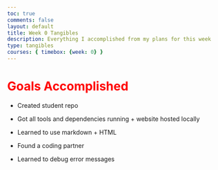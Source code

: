 ```yaml
---
toc: true
comments: false
layout: default
title: Week 0 Tangibles
description: Everything I accomplished from my plans for this week
type: tangibles
courses: { timebox: {week: 0} }
---
```


# <span style="color: red;">Goals Accomplished</span>

- Created student repo

- Got all tools and dependencies running + website hosted locally

- Learned to use markdown + HTML

- Found a coding partner

- Learned to debug error messages